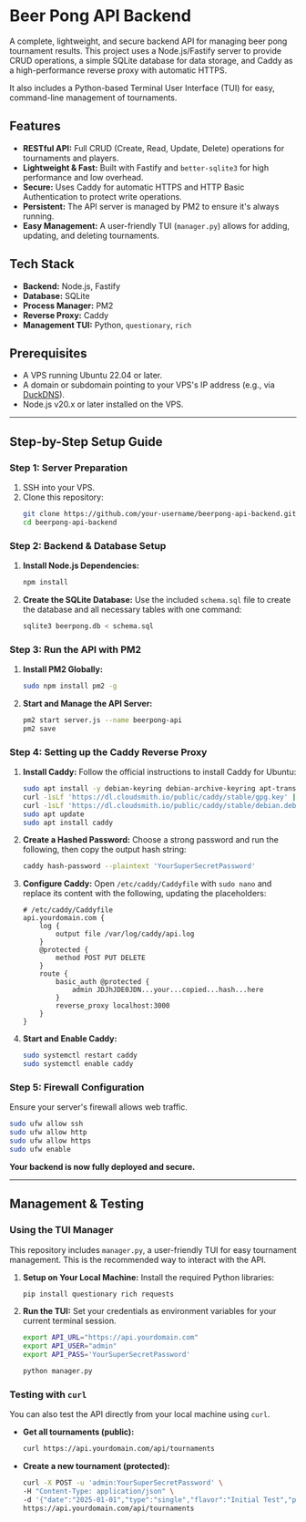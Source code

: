 # Beer Pong API Backend

A complete, lightweight, and secure backend API for managing beer pong tournament results. This project uses a Node.js/Fastify server to provide CRUD operations, a simple SQLite database for data storage, and Caddy as a high-performance reverse proxy with automatic HTTPS.

It also includes a Python-based Terminal User Interface (TUI) for easy, command-line management of tournaments.

## Features

- **RESTful API:** Full CRUD (Create, Read, Update, Delete) operations for tournaments and players.
- **Lightweight & Fast:** Built with Fastify and `better-sqlite3` for high performance and low overhead.
- **Secure:** Uses Caddy for automatic HTTPS and HTTP Basic Authentication to protect write operations.
- **Persistent:** The API server is managed by PM2 to ensure it's always running.
- **Easy Management:** A user-friendly TUI (`manager.py`) allows for adding, updating, and deleting tournaments.

## Tech Stack

- **Backend:** Node.js, Fastify
- **Database:** SQLite
- **Process Manager:** PM2
- **Reverse Proxy:** Caddy
- **Management TUI:** Python, `questionary`, `rich`

## Prerequisites

- A VPS running Ubuntu 22.04 or later.
- A domain or subdomain pointing to your VPS's IP address (e.g., via [DuckDNS](https://www.duckdns.org/)).
- Node.js v20.x or later installed on the VPS.

---

## Step-by-Step Setup Guide

### Step 1: Server Preparation

1.  SSH into your VPS.
2.  Clone this repository:
    ```bash
    git clone https://github.com/your-username/beerpong-api-backend.git
    cd beerpong-api-backend
    ```

### Step 2: Backend & Database Setup

1.  **Install Node.js Dependencies:**

    ```bash
    npm install
    ```

2.  **Create the SQLite Database:**
    Use the included `schema.sql` file to create the database and all necessary tables with one command:
    ```bash
    sqlite3 beerpong.db < schema.sql
    ```

### Step 3: Run the API with PM2

1.  **Install PM2 Globally:**

    ```bash
    sudo npm install pm2 -g
    ```

2.  **Start and Manage the API Server:**
    ```bash
    pm2 start server.js --name beerpong-api
    pm2 save
    ```

### Step 4: Setting up the Caddy Reverse Proxy

1.  **Install Caddy:**
    Follow the official instructions to install Caddy for Ubuntu:

    ```bash
    sudo apt install -y debian-keyring debian-archive-keyring apt-transport-https
    curl -1sLf 'https://dl.cloudsmith.io/public/caddy/stable/gpg.key' | sudo gpg --dearmor -o /usr/share/keyrings/caddy-stable-archive-keyring.gpg
    curl -1sLf 'https://dl.cloudsmith.io/public/caddy/stable/debian.deb.txt' | sudo tee /etc/apt/sources.list.d/caddy-stable.list
    sudo apt update
    sudo apt install caddy
    ```

2.  **Create a Hashed Password:**
    Choose a strong password and run the following, then copy the output hash string:

    ```bash
    caddy hash-password --plaintext 'YourSuperSecretPassword'
    ```

3.  **Configure Caddy:**
    Open `/etc/caddy/Caddyfile` with `sudo nano` and replace its content with the following, updating the placeholders:

    ```caddy
    # /etc/caddy/Caddyfile
    api.yourdomain.com {
        log {
            output file /var/log/caddy/api.log
        }
        @protected {
            method POST PUT DELETE
        }
        route {
            basic_auth @protected {
                admin JDJhJDE0JDN...your...copied...hash...here
            }
            reverse_proxy localhost:3000
        }
    }
    ```

4.  **Start and Enable Caddy:**
    ```bash
    sudo systemctl restart caddy
    sudo systemctl enable caddy
    ```

### Step 5: Firewall Configuration

Ensure your server's firewall allows web traffic.

```bash
sudo ufw allow ssh
sudo ufw allow http
sudo ufw allow https
sudo ufw enable
```

**Your backend is now fully deployed and secure.**

---

## Management & Testing

### Using the TUI Manager

This repository includes `manager.py`, a user-friendly TUI for easy tournament management. This is the recommended way to interact with the API.

1.  **Setup on Your Local Machine:**
    Install the required Python libraries:

    ```bash
    pip install questionary rich requests
    ```

2.  **Run the TUI:**
    Set your credentials as environment variables for your current terminal session.

    ```bash
    export API_URL="https://api.yourdomain.com"
    export API_USER="admin"
    export API_PASS='YourSuperSecretPassword'

    python manager.py
    ```

### Testing with `curl`

You can also test the API directly from your local machine using `curl`.

- **Get all tournaments (public):**

  ```bash
  curl https://api.yourdomain.com/api/tournaments
  ```

- **Create a new tournament (protected):**
  ```bash
  curl -X POST -u 'admin:YourSuperSecretPassword' \
  -H "Content-Type: application/json" \
  -d '{"date":"2025-01-01","type":"single","flavor":"Initial Test","participants":["Admin"],"placements":{"firstPlace":["Admin"]}}' \
  https://api.yourdomain.com/api/tournaments
  ```
